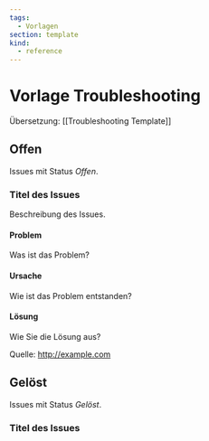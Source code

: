 ```yaml
---
tags:
  - Vorlagen
section: template
kind:
  - reference
---
```


# Vorlage Troubleshooting

Übersetzung: [[Troubleshooting Template]]

## Offen

Issues mit Status _Offen_.

### Titel des Issues

Beschreibung des Issues.

#### Problem

Was ist das Problem?

#### Ursache

Wie ist das Problem entstanden?

#### Lösung

Wie Sie die Lösung aus?

Quelle: <http://example.com>

## Gelöst

Issues mit Status _Gelöst_.

### Titel des Issues
